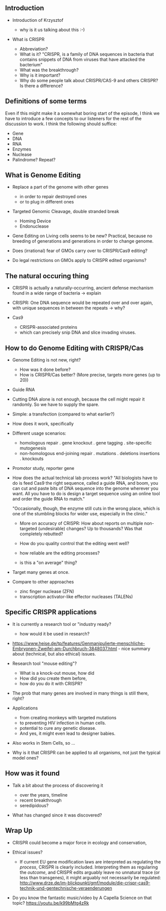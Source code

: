 Introduction
-------------------------------

* Introduction of Krzysztof
  - why is it us talking about this :-)

* What is CRISPR
  - Abbreviation?
  - What is it?
    "CRISPR, is a family of DNA sequences in bacteria that contains
     snippets of DNA from viruses that have attacked the bacterium"
  - What was the breakthrough?
  - Why is it important?
  - Why do some people talk about CRISPR/CAS-9 and others CRISPR? Is there a difference?
  

Definitions of some terms
------------------------------------------

Even if this might make it a somewhat boring start of the episode, I think
we have to introduce a few concepts to our listeners for the rest of the
discussion to work. I think the following should suffice:

* Gene
* DNA
* RNA
* Enzymes
* Nuclease
* Palindrome? Repeat? 


What is Genome Editing
--------------------------------------------  

* Replace a part of the genome with other genes
  - in order to repair destroyed ones
  - or to plug in different ones

* Targeted Genomic Cleavage, double stranded break
  - Homing Device
  - Endonuclease

* Gene Editing on Living cells seems to be new? 
  Practical, because no breeding of generations and 
  generations in order to change genome.

* Does (irrational) fear of GMOs carry over to CRISPR/Cas9 editing? 
* Do legal restrictions on GMOs apply to CRISPR edited organisms?

The natural occuring thing
------------------------------------------

* CRISPR is actually a naturally-occurring, ancient defense 
  mechanism found in a wide range of bacteria
  -> explain

* CRISPR: One DNA sequence would be repeated over and over again, 
  with unique sequences in between the repeats
  -> why?

* Cas9
  - CRISPR-associated proteins
  - which can precisely snip DNA and slice invading viruses. 


How to do Genome Editing with CRISPR/Cas
-------------------------------------------

* Genome Editing is not new, right?
  - How was it done before?
  - How is CRISPR/Cas better? (More precise, targets more genes (up to 20))

* Guide RNA 

* Cutting DNA alone is not enough, because the cell might repair it randomly. 
  So we have to supply the spare.

* Simple: a transfection
  (compared to what earlier?)

* How does it work, specifically

* Different usage scenarios: 
  - homologous repair
    . gene knockout
    . gene tagging
    . site-specific mutogenesis
  - non-homologous end-joining repair
    . mutations
    . deletions insertions
    . knockouts

* Promotor study, reporter gene  

* How does the actual technical lab process work?
  "All biologists have to do is feed Cas9 the right sequence, called a guide RNA, 
   and boom, you can cut and paste bits of DNA sequence into the genome wherever 
   you want. All you have to do is design a target sequence using an online tool 
   and order the guide RNA to match."

  "Occasionally, though, the enzyme still cuts in the wrong place, which
   is one of the stumbling blocks for wider use, especially in the clinic."

  - More on accuracy of CRISPR: How about reports on multiple non-targeted (undesirable) changes? Up to thousands? Was that completely rebutted?


  - How do you quality control that the editing went well?
  - how reliable are the editing processes?
  - is this a "on average" thing?

* Target many genes at once. 

* Compare to other approaches
  - zinc finger nuclease (ZFN) 
  - transcription activator-like effector nucleases (TALENs)


Specific CRISPR applications
---------------------------------------

* It is currently a research tool or "industry ready?
  - how would it be used in research?

* https://www.heise.de/tp/features/Genmanipulierte-menschliche-Embryonen-Zweifel-am-Durchbruch-3848037.html - nice summary about  (technical, but also ethical) issues. 

* Research tool "mouse editing"?
  - What is a knock-out mouse, how did 
  - How did you create them before,
  - how do you do it with CRISPR?

* The prob that many genes are involved in many things is still there, right?

* Applications
  - from creating monkeys with targeted mutations 
  - to preventing HIV infection in human cells. 
  - potential to cure any genetic disease. 
  - And yes, it might even lead to designer babies.

* Also works in Stem Cells, so ...

* Why is it that CRISPR can be applied to all organisms, 
  not just the typical model ones?


How was it found
-------------------------------------

* Talk a bit about the process of discovering it
  - over the years, timeline
  - recent breakthrough
  - seredipidous?

* What has changed since it was discovered?

Wrap Up
-------------------------------------

* CRISPR could become a major force in ecology and conservation, 

* Ethical issues?
  - If current EU gene modification laws are interpreted as regulating the _process_, CRISPR is clearly included. Interpreting them as regularing the _outcome_, and CRISPR edits arguably leave no unnatural trace (or less than transgenes), it might arguably not necessarily be regulated: http://www.drze.de/im-blickpunkt/gmf/module/die-crispr-cas9-technik-und-gentechnische-veraenderungen
 
* Do you know the fantastic music/video by A Capella Science on that topic? https://youtu.be/k99bMtg4zRk

